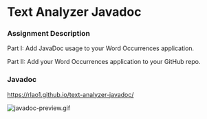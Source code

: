 # Text Analyzer Javadoc

### Assignment Description
Part I: Add JavaDoc usage to your Word Occurrences application.  

Part II: Add your Word Occurrences application to your GitHub repo.

### Javadoc
https://rlao1.github.io/text-analyzer-javadoc/

![javadoc-preview.gif](/javadoc-preview.gif)

